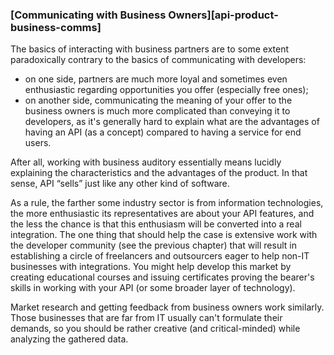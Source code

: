 ### [Communicating with Business Owners][api-product-business-comms]

The basics of interacting with business partners are to some extent paradoxically contrary to the basics of communicating with developers:
  * on one side, partners are much more loyal and sometimes even enthusiastic regarding opportunities you offer (especially free ones);
  * on another side, communicating the meaning of your offer to the business owners is much more complicated than conveying it to developers, as it's generally hard to explain what are the advantages of having an API (as a concept) compared to having a service for end users.

After all, working with business auditory essentially means lucidly explaining the characteristics and the advantages of the product. In that sense, API “sells” just like any other kind of software.

As a rule, the farther some industry sector is from information technologies, the more enthusiastic its representatives are about your API features, and the less the chance is that this enthusiasm will be converted into a real integration. The one thing that should help the case is extensive work with the developer community (see the previous chapter) that will result in establishing a circle of freelancers and outsourcers eager to help non-IT businesses with integrations. You might help develop this market by creating educational courses and issuing certificates proving the bearer's skills in working with your API (or some broader layer of technology).

Market research and getting feedback from business owners work similarly. Those businesses that are far from IT usually can't formulate their demands, so you should be rather creative (and critical-minded) while analyzing the gathered data.